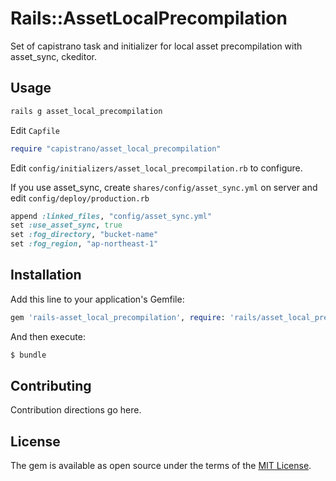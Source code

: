 # Rails::AssetLocalPrecompilation

Set of capistrano task and initializer for local asset precompilation with asset_sync, ckeditor.

## Usage

```ruby
rails g asset_local_precompilation
```

Edit `Capfile`

```ruby
require "capistrano/asset_local_precompilation"
```

Edit `config/initializers/asset_local_precompilation.rb` to configure.

If you use asset_sync, create `shares/config/asset_sync.yml` on server and edit `config/deploy/production.rb`

```ruby
append :linked_files, "config/asset_sync.yml"
set :use_asset_sync, true
set :fog_directory, "bucket-name"
set :fog_region, "ap-northeast-1"
```


## Installation
Add this line to your application's Gemfile:

```ruby
gem 'rails-asset_local_precompilation', require: 'rails/asset_local_precompilation'
```

And then execute:
```bash
$ bundle
```

## Contributing
Contribution directions go here.

## License
The gem is available as open source under the terms of the [MIT License](https://opensource.org/licenses/MIT).
